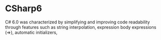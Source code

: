 # CSharp6
C# 6.0 was characterized by simplifying and improving code readability through features  such as string interpolation, expression body expressions (=>), automatic initializers, 
